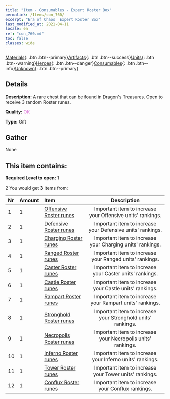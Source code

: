 ```yaml
---
title: "Item - Consumables - Expert Roster Box"
permalink: /Items/con_760/
excerpt: "Era of Chaos  Expert Roster Box"
last_modified_at: 2021-04-11
locale: en
ref: "con_760.md"
toc: false
classes: wide
---
```

 [Materials](/Items/){: .btn .btn--primary}[Artifacts](/Items/Artifacts/){: .btn .btn--success}[Units](/Items/Units/){: .btn .btn--warning}[Heroes](/Items/Heroes/){: .btn .btn--danger}[Consumables](/Items/Consumables/){: .btn .btn--info}[Unknown](/Items/Unknown/){: .btn .btn--primary}

## Details
 **Description:** A rare chest that can be found in Dragon's Treasures. Open to receive 3 random Roster runes.

 **Quality:** <span style="color: #DA70D6">OK</span>

 **Type:** Gift

## Gather

  None

## This item contains:

 **Required Level to open:** 1

 2 You would get **3** items  from:

  | Nr | Amount |     Item    | Description |
  |:---|:-------|:------------|:-----------:|
  | 1 | 1 | [Offensive Roster runes](/Items/con_734/) | Important item to increase your Offensive units' rankings. | 
  | 2 | 1 | [Defensive Roster runes](/Items/con_739/) | Important item to increase your Defensive units' rankings. | 
  | 3 | 1 | [Charging Roster runes](/Items/con_741/) | Important item to increase your Charging units' rankings. | 
  | 4 | 1 | [Ranged Roster runes](/Items/con_742/) | Important item to increase your Ranged units' rankings. | 
  | 5 | 1 | [Caster Roster runes](/Items/con_746/) | Important item to increase your Caster units' rankings. | 
  | 6 | 1 | [Castle Roster runes](/Items/con_752/) | Important item to increase your Castle units' rankings. | 
  | 7 | 1 | [Rampart Roster runes](/Items/con_753/) | Important item to increase your Rampart units' rankings. | 
  | 8 | 1 | [Stronghold Roster runes](/Items/con_754/) | Important item to increase your Stronghold units' rankings. | 
  | 9 | 1 | [Necropolis Roster runes](/Items/con_755/) | Important item to increase your Necropolis units' rankings. | 
  | 10 | 1 | [Inferno Roster runes](/Items/con_777/) | Important item to increase your Inferno units' rankings. | 
  | 11 | 1 | [Tower Roster runes](/Items/con_785/) | Important item to increase your Tower units' rankings. | 
  | 12 | 1 | [Conflux Roster runes](/Items/con_791/) | Important item to increase your Conflux rankings. | 
